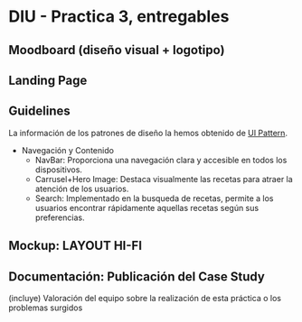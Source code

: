 # DIU - Practica 3, entregables

## Moodboard (diseño visual + logotipo)   



## Landing Page

## Guidelines

La información de los patrones de diseño la hemos obtenido de [UI Pattern](https://ui-patterns.com). 

+ Navegación y Contenido
  - NavBar: Proporciona una navegación clara y accesible en todos los dispositivos.
  - Carrusel+Hero Image: Destaca visualmente las recetas para atraer la atención de los usuarios.
  - Search: Implementado en la busqueda de recetas, permite a los usuarios encontrar rápidamente
    aquellas recetas según sus preferencias.


## Mockup: LAYOUT HI-FI


## Documentación: Publicación del Case Study


(incluye) Valoración del equipo sobre la realización de esta práctica o los problemas surgidos
 
